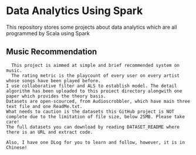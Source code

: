 # Data Analytics Using Spark
This repository stores some projects about data analytics which are all programmed by Scala using Spark

## Music Recommendation
      This project is aimmed at simple and brief recommended system on music. 
      The rating metric is the playcount of every user on every artist whose songs have been played before.
    I use collaborative filter and ALS to establish model. The detail algorithm has been uploaded to this proiect directory alongwith one paper which provides the theory basis.
    Datasets are open-scourced, from Audioscrobbler, which have main three text file and one ReadMe.txt.
    What needs to caution is the datasets this GitHub project is NOT complete due to the limitation of file size, below 25MB. Please take care!
    The full datasets you can download by reading DATASET_README where there is an URL and extract code.

    Also, I have one DLog for you to learn and follow, however, it is in Chinese!
